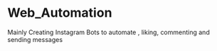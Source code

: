 # Web_Automation
Mainly Creating Instagram Bots to automate , liking, commenting and sending messages 
